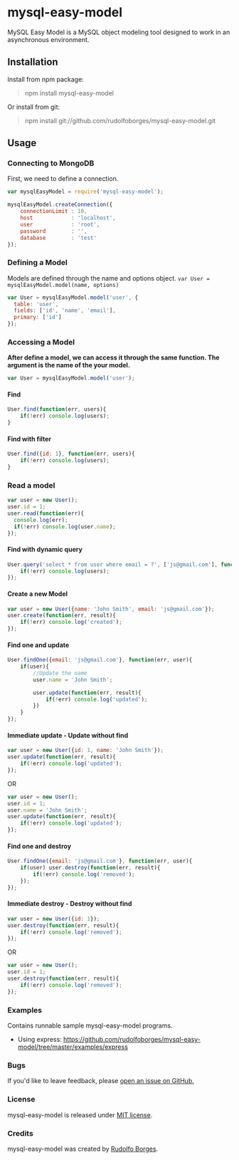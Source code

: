 # mysql-easy-model
MySQL Easy Model is a MySQL object modeling tool designed to work in an asynchronous environment.

## Installation
Install from npm package:
> npm install mysql-easy-model

Or install from git:
> npm install git://github.com/rudolfoborges/mysql-easy-model.git

## Usage

### Connecting to MongoDB

First, we need to define a connection.
```js
var mysqlEasyModel = require('mysql-easy-model');

mysqlEasyModel.createConnection({
	connectionLimit : 10,
    host            : 'localhost',
    user            : 'root',
    password		: '',
    database        : 'test'
});
```

### Defining a Model

Models are defined through the name and options object. `var User = mysqlEasyModel.model(name, options)`
```js
var User = mysqlEasyModel.model('user', {
  table: 'user',
  fields: ['id', 'name', 'email'],
  primary: ['id']
});
```

### Accessing a Model

**After define a model, we can access it through the same function. The argument is the name of the your model.**
```js
var User = mysqlEasyModel.model('user');
```

#### Find
```js
User.find(function(err, users){
	if(!err) console.log(users);
}
```

#### Find with filter
```js
User.find({id: 1}, function(err, users){
	if(!err) console.log(users);
}
```

### Read a model
```js
var user = new User();
user.id = 1;
user.read(function(err){
  console.log(err);
  if(!err) console.log(user.name);
});
```

#### Find with dynamic query
```js
User.query('select * from user where email = ?', ['js@gmail.com'], function(err, users){
	if(!err) console.log(users);
});
```

#### Create a new Model
```js
var user = new User({name: 'John Smith', email: 'js@gmail.com'});
user.create(function(err, result){
	if(!err) console.log('created');
});
```

#### Find one and update
```js
User.findOne({email: 'js@gmail.com'}, function(err, user){
	if(user){
		//Update the name
		user.name = 'John Smith';

		user.update(function(err, result){
			if(!err) console.log('updated');
		})
	}
});
```

#### Immediate update - Update without find
```js
var user = new User({id: 1, name: 'John Smith'});
user.update(function(err, result){
	if(!err) console.log('updated');
});
```

OR

```js
var user = new User();
user.id = 1;
user.name = 'John Smith';
user.update(function(err, result){
	if(!err) console.log('updated');
});
```


#### Find one and destroy
```js
User.findOne({email: 'js@gmail.com'}, function(err, user){
	if(user) user.destroy(function(err, result){
		if(!err) console.log('removed');
	});
});
```

#### Immediate destroy - Destroy without find
```js
var user = new User({id: 1});
user.destroy(function(err, result){
	if(!err) console.log('removed');
});
```

OR

```js
var user = new User();
user.id = 1;
user.destroy(function(err, result){
	if(!err) console.log('removed');
});
```

### Examples
Contains runnable sample mysql-easy-model programs.

* Using express: https://github.com/rudolfoborges/mysql-easy-model/tree/master/examples/express

### Bugs

If you'd like to leave feedback, please [open an issue on GitHub.](https://github.com/rudolfoborges/mysql-easy-model/issues)

### License

mysql-easy-model is released under [MIT license](http://opensource.org/licenses/mit-license.php).

### Credits                             
mysql-easy-model was created by [Rudolfo Borges](http://rudolfoborges.com.br).



